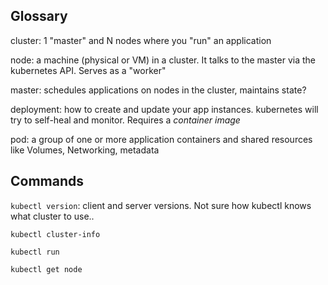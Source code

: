 ## Glossary

cluster: 1 "master" and N nodes where you "run" an application

node: a machine (physical or VM) in a cluster. It talks to the master via the kubernetes API. Serves as a "worker"

master: schedules applications on nodes in the cluster, maintains state?

deployment: how to create and update your app instances. kubernetes will try to self-heal and monitor. Requires a _container image_ 

pod: a group of one or more application containers and shared resources like Volumes, Networking, metadata


## Commands

`kubectl version`: client and server versions. Not sure how kubectl knows what cluster to use..

`kubectl cluster-info`

`kubectl run`

`kubectl get node`